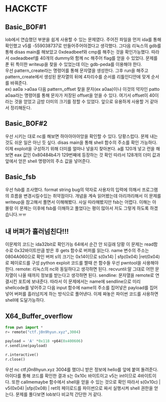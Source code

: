 # HACKCTF 
## Basic_BOF#1  
lob에서 연습했던 부분을 쉽게 사용할 수 있는 문제였다.
주어진 파일을 먼저 ida를 통해 확인했고 v5를 -559038737로 만들어주어야겠다고 생각했다.
그다음 리눅스의 gdb를 통해 disas main를 해보았고
0xdeadbeef와 cmp를 해주는 것을 확인가능했다.
따라서 oxdeadbeef를 40개의 dummy와 함께 nc 해주어 flag를 얻을 수 있었다.
문제를 푼 뒤 특이한 writeup을 찾을 수 있었는데 이는 gdb-peda를 이용해야 한다.  
우선 pattern_create라는 명령어를 통해 문자열을 생성한다.
그후 run을 해주고 pattern_create에서 생성된 문자열의 뒤에 4자리수를 순서를 리틀인디안에 맞게 순서를 바꿔준다.  
ex) aa0a >a0aa
다음 pattern_offset 찾을 문자(ex a0aa)이나 이것의 약자인 patto a0aa라는 명령어를 통해 문자가 저장된 offset을 얻을 수 있다.
여기서 offset이 40이라는 것을 얻었고 금방 더미의 크기를 정할 수 있었다.
앞으로 유용하게 사용할 거 같아서 정리해둔다.
## Basic_BOF#2  
우선 시키는 대로 nc를 해보면 하아아아아앙을 확인할 수 있다.
당황스럽다. 문제 내는 것도 쉬운 일은 아닌 듯 싶다.
disas main을 통해 shell 함수의 주소를 확인 가능하다.
이제 exploit을 구성하기 위해 더미를 얼마나 넣을지 찾아본다.
a를 120개 넣고 런을 해보면 eax 값인 0x80484b4가 129번째에 등장하는 것 확인
따라서 128개의 더미 값과 앞에서 얻은 shell 명령어의 주소 값을 넣어준다.
## Basic_fsb  
우선 fsb를 조사했다. format string bug의 약자로 사용자의 입력에 의해서 프로그램의 흐름을 변경시킬수있는 취약점이다.
개념을 계속 읽어봤는데 아리까리해서 이 문제를 writeup을 참고해서 풀면서 이해해봤다.
사실 따라해봤지만 fsb는 어렵다. 이해는 아 몰랑
이 문제는 이후에 fsb를 이해하고 풀었다는 평이 많아서 저도 그렇게 하도록 하겠습니다.ㅠㅠ
## 내 버퍼가 흘러넘친다!!!  
이문제의 코드는 ida32bit로 확인가능 64에서 순간 안 되길래 당황
이 문제는 read함수로 0x32바이트만큼 받은 후 gets 함수로 버퍼를 읽는다.
name 변수의 주소는 0804A060으로 확인
버퍼 s의 크기는 0x14이므로 s(0x14) | sfp(0x04) |ret(0x04) 로 페이로드를 구성
python exploit 코드를 짤때 쓴 함수들
우선 pwntool을 사용해야 한다.
remote: 리눅스의 nc와 동일하다고 생각하면 된다.
recvuntil:말 그대로 어떤 문자열이 나올 때까지 정보를 받는다고 생각하면 된다.
sendline: 문자열을 remote로 연결시킨 포트에 보내준다.
따라서 이 문제에서는 name에 sendline으로 미리 shellcode를 넣어주고
다음 input 함수에 name의 주소를 집어넣은 payload를 집어넣어 버퍼를 흘러넘치게 하는 방식으로 풀어낸다.
이제 짜놓은 파이썬 코드를 사용하면 shell에 도달가능하다.
## X64_Buffer_overflow  
~~~python
from pwn import *
r= remote("ctf.j0n9hyun.xyz",3004)

payload = 'A' *0x118 +p64(0x400606)
r.sendline(payload)

r.interactive()
r.close()
~~~
우선 nc ctf.j0n8hyun.xyz 3004를 했더니 받은 정보에 hello를 앞에 붙여 돌려준다.
아이다를 통해 코드를 확인한 결과 s는 0x10c 바이트이고 v5는 int이므로 4바이트이다.
또한 callmemaybe 함수에서 shell을 얻을 수 있는 것으로 확인
따라서 s(0x10c) | v5(0x04) |sfp(0x08) | ret의 페이로드를 파이썬으로 짜서 실행시켜
shell 권한을 얻는다.
문제를 풀다보면 lob보다 비교적 간단한 거 같다.
